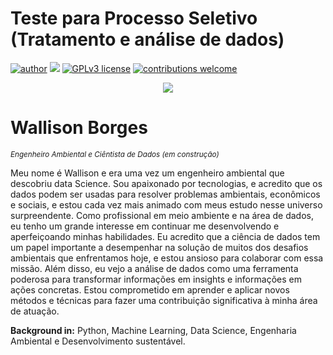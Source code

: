 # Teste para Processo Seletivo (Tratamento e análise de dados)
[![author](https://img.shields.io/badge/author-Wallison-red.svg)](https://www.linkedin.com/in/wallison-borges-48312516a/) [![](https://img.shields.io/badge/python-3.7+-blue.svg)](https://www.python.org/downloads/release/python-365/) [![GPLv3 license](https://img.shields.io/badge/License-GPLv3-blue.svg)](http://perso.crans.org/besson/LICENSE.html) [![contributions welcome](https://img.shields.io/badge/contributions-welcome-brightgreen.svg?style=flat)](https://github.com/IsWallison/Data_Science/issues)

<p align="center">
  <img src="banner.png" >
</p>

# Wallison Borges
<sub>*Engenheiro Ambiental e Ciêntista de Dados (em construção)* </sub>

Meu nome é Wallison e era uma vez um engenheiro ambiental que descobriu data Science. Sou apaixonado por tecnologias, e acredito que os dados podem ser usadas para resolver problemas ambientais, econômicos e sociais, e estou cada vez mais animado com meus estudo nesse universo surpreendente. Como profissional em meio ambiente e na área de dados, eu tenho um grande interesse em continuar me desenvolvendo e aperfeiçoando minhas habilidades. Eu acredito que a ciência de dados tem um papel importante a desempenhar na solução de muitos dos desafios ambientais que enfrentamos hoje, e estou ansioso para colaborar com essa missão. Além disso, eu vejo a análise de dados como uma ferramenta poderosa para transformar informações em insights e informações em ações concretas. Estou comprometido em aprender e aplicar novos métodos e técnicas para fazer uma contribuição significativa à minha área de atuação.

**Background in:** Python, Machine Learning, Data Science, Engenharia Ambiental e Desenvolvimento sustentável.


